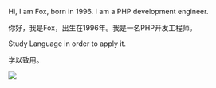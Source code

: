 Hi, I am Fox, born in 1996. I am a PHP development engineer.

你好，我是Fox，出生在1996年。我是一名PHP开发工程师。


Study Language in order to apply it.

学以致用。

<a title="Hits" target="_blank" href="https://github.com/weilyf2017/Blog"><img src="https://hits.blog.org/Blog/hits.svg"></a>

